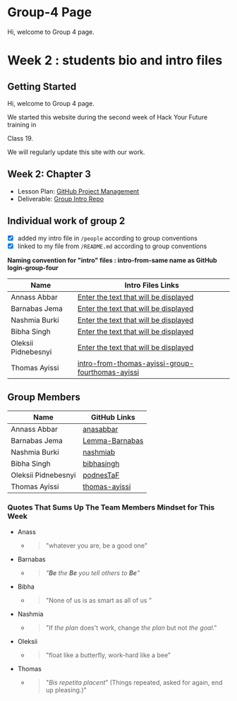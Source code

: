 
# Group-4 Page

Hi, welcome to Group 4 page.

# Week 2 : students bio and intro files

## Getting Started

Hi, welcome to Group 4 page.

We started this website during the second week of Hack Your Future training in

Class 19.

We will regularly update this site with our work.

## Week 2: Chapter 3

- Lesson Plan:
  [GitHub Project Management](https://github.com/HackYourFutureBelgium/workflows/blob/master/lesson-plans/github-project-management.md)
- Deliverable:
  [Group Intro Repo](https://github.com/HackYourFutureBelgium/workflows/blob/master/deliverables/group-introduction-repo.md)


## Individual work of group 2

- [x] added my intro file in `/people` according to group conventions
- [x] linked to my file from `/README.md` according to group conventions

**Naming convention for "intro" files : intro-from-same name as GitHub
login-group-four**

| Name                | Intro Files Links                                                                    |
| ------------------- | ------------------------------------------------------------------------------------ |
| Annass Abbar        | [Enter the text that will be displayed](https://github.com/anasabbar)                |
| Barnabas Jema       | [Enter the text that will be displayed](https://github.com/Lemma-Barnabas)           |
| Nashmia Burki       | [Enter the text that will be displayed](https://github.com/nashmiab)                 |
| Bibha Singh         | [Enter the text that will be displayed](https://github.com/bibhasingh)               |
| Oleksii Pidnebesnyi | [Enter the text that will be displayed](https://github.com/podnesTaF)                |
| Thomas Ayissi       | [intro-from-thomas-ayissi-group-fourthomas-ayissi](https://github.com/thomas-ayissi) |


## Group Members

| Name                | GitHub Links                                        |
| ------------------- | --------------------------------------------------- |
| Annass Abbar        | [anasabbar](https://github.com/anasabbar)           |
| Barnabas Jema       | [Lemma-Barnabas](https://github.com/Lemma-Barnabas) |
| Nashmia Burki       | [nashmiab](https://github.com/nashmiab)             |
| Bibha Singh         | [bibhasingh](https://github.com/bibhasingh)         |
| Oleksii Pidnebesnyi | [podnesTaF](https://github.com/podnesTaF)           |
| Thomas Ayissi       | [thomas-ayissi](https://github.com/thomas-ayissi)   |

### Quotes That Sums Up The Team Members Mindset for This Week

- Anass
  - > "whatever you are, be a good one"
- Barnabas
  - > _"**Be** the **Be** you tell others to **Be**"_
- Bibha
  - > "None of us is as smart as all of us "
- Nashmia
  - > "If _the plan_ does't work, change _the plan_ but not _the goal_."
- Oleksii
  - > "float like a butterfly, work-hard like a bee"
- Thomas
  - > "_Bis repetita placent_” (Things repeated, asked for again, end up
    > pleasing.)"
